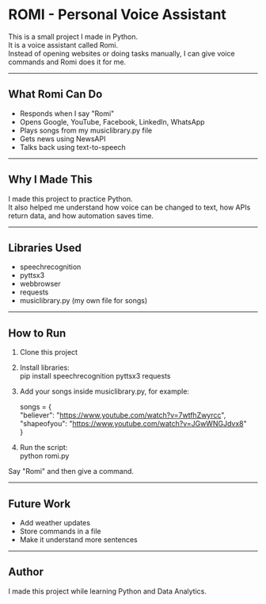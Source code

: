 # ROMI - Personal Voice Assistant

This is a small project I made in Python.  
It is a voice assistant called Romi.  
Instead of opening websites or doing tasks manually, I can give voice commands and Romi does it for me.  

---

## What Romi Can Do

- Responds when I say "Romi"  
- Opens Google, YouTube, Facebook, LinkedIn, WhatsApp  
- Plays songs from my musiclibrary.py file  
- Gets news using NewsAPI  
- Talks back using text-to-speech  

---

## Why I Made This

I made this project to practice Python.  
It also helped me understand how voice can be changed to text, how APIs return data, and how automation saves time.  

---

## Libraries Used

- speechrecognition  
- pyttsx3  
- webbrowser  
- requests  
- musiclibrary.py (my own file for songs)  

---

## How to Run

1. Clone this project  
2. Install libraries:  
   pip install speechrecognition pyttsx3 requests  
3. Add your songs inside musiclibrary.py, for example:  

   songs = {  
       "believer": "https://www.youtube.com/watch?v=7wtfhZwyrcc",  
       "shapeofyou": "https://www.youtube.com/watch?v=JGwWNGJdvx8"  
   }  

4. Run the script:  
   python romi.py  

Say "Romi" and then give a command.  

---

## Future Work

- Add weather updates  
- Store commands in a file  
- Make it understand more sentences  

---

## Author

I made this project while learning Python and Data Analytics.  
